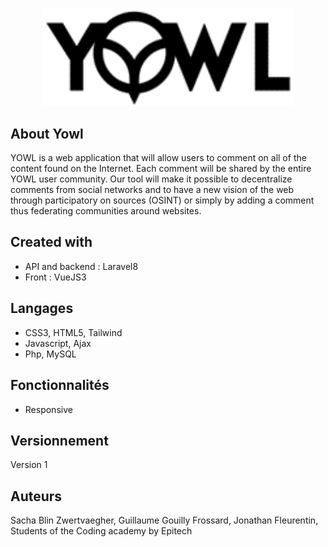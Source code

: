 <p align="center"><a href="https://laravel.com" target="_blank"><img src="./FrontYowl/src/assets/LogoYowl2.png" width="400"></a></p>

## About Yowl
YOWL is a web application that will allow users to comment on all of the content found on the
Internet. Each comment will be shared by the entire YOWL user community.
Our tool will make it possible to decentralize comments from social networks and to have a new
vision of the web through participatory on sources (OSINT) or simply by adding a comment thus
federating communities around websites.

## Created with
- API and backend : Laravel8
- Front : VueJS3

## Langages
- CSS3, HTML5, Tailwind
- Javascript, Ajax
- Php, MySQL

## Fonctionnalités
- Responsive

## Versionnement
Version 1

## Auteurs
Sacha Blin Zwertvaegher,
Guillaume Gouilly Frossard,
Jonathan Fleurentin,
Students of the Coding academy by Epitech
